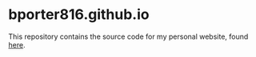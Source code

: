 # bporter816.github.io
This repository contains the source code for my personal website, found
[here](https://bporter816.github.io/).
